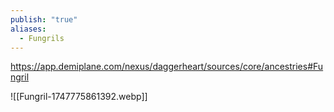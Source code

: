 ```yaml
---
publish: "true"
aliases:
  - Fungrils
---
```

https://app.demiplane.com/nexus/daggerheart/sources/core/ancestries#Fungril

![[Fungril-1747775861392.webp]]